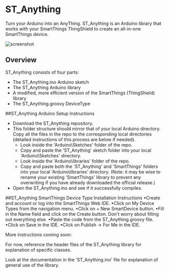 ST_Anything
===========
Turn your Arduino into an AnyThing. ST_Anything is an Arduino library that works with your SmartThings ThingShield to create an all-in-one SmartThings device.

![screenshot](https://cloud.githubusercontent.com/assets/5153370/5604859/5da9edda-93a7-11e4-8e43-ce7a6d9cfa42.png)


## Overview
ST_Anything consists of four parts:
- The ST_Anything.ino Arduino sketch
- The ST_Anything Arduino library
- A modified, more efficient version of the SmartThings (ThingShield) library
- The ST_Anything.groovy DeviceType

##ST_Anything Arduino Setup Instructions
- Download the ST_Anything repository.
- This folder structure should mirror that of your local Arduino directory. Copy all the files in the repo to the corresponding local directories (detailed instructions of this process are below if needed).
  - Look inside the 'Arduino\Sketches' folder of the repo.
  - Copy and paste the 'ST_Anything' sketch folder into your local 'Arduino\Sketches' directory.
  - Look inside the 'Arduino\libraries' folder of the repo.
  - Copy and paste both the 'ST_Anything' and 'SmartThings' folders into your local 'Arduino\libraries' directory. (Note: it may be wise to rename your existing 'SmartThings' library to prevent any overwriting if you have already downloaded the official release.)
- Open the ST_Anything.ino and see if it successfully compiles.

##ST_Anything SmartThings Device Type Installation Instructions
•Create and account or log into the SmartThings Web IDE.
•Click on  My Device Types  from the navigation menu.
•Click on  + New SmartDevice  button.
•Fill in the  Name  field and click on the  Create  button. Don't worry about filling out everything else.
•Paste the code from the ST_Anything.groovy file.
•Click on  Save  in the IDE.
•Click on  Publish -> For Me  in the IDE.



More instructions coming soon:

For now, reference the header files of the ST_Anything library for explanation of specific classes. 

Look at the documentation in the 'ST_Anything.ino' file for explanation of general use of the library.  
